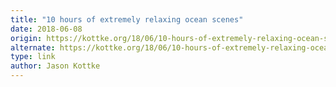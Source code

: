 ```yaml
---
title: "10 hours of extremely relaxing ocean scenes"
date: 2018-06-08
origin: https://kottke.org/18/06/10-hours-of-extremely-relaxing-ocean-scenes
alternate: https://kottke.org/18/06/10-hours-of-extremely-relaxing-ocean-scenes
type: link
author: Jason Kottke
---
```


